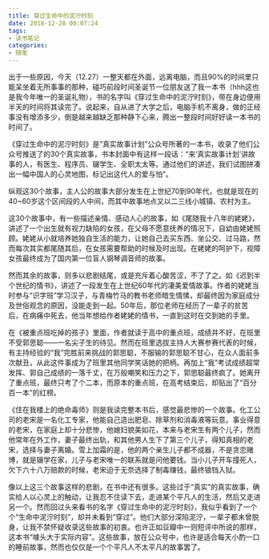 ```yaml
---
title: 穿过生命中的泥泞时刻
date: 2018-12-28 00:07:24
tags: 
- 读书笔记
categories:
- 随笔
---
```


​	出于一些原因，今天（12.27）一整天都在外面，远离电脑，而且90%的时间里只能呆坐着无所事事的那种，碰巧前段时间圣诞节一位朋友送了我一本书（hhh这也是我今年唯一的圣诞礼物），书的名字叫《穿过生命中的泥泞时刻》，带在身边便用半天的时间将其读完了。说起来，自从进了大学之后，电脑手机不离身，做的正经事没有增添多少，倒是越来越缺乏那种静下心来，腾出一整段时间好好读一本书的时间了。

​	《穿过生命中的泥泞时刻》是“真实故事计划”公众号所著的一本书，收录了他们公众号推送了的30个真实故事，书本封面中有这样一段话：“来‘真实故事计划’讲故事的人，有医生、程序员、辍学生、全职太太等。通过他们的讲述，我们试图拼凑出一幅中国人的心灵地图，标记出这代人的爱与怕”。

​	纵观这30个故事，主人公的故事大部分发生在上世纪70到90年代，也就是现在的40~60岁这个区间段的人中间，而其中故事地点又以二三线小城镇、农村为主。

​	这30个故事中，有一些描述亲情、感动人心的故事，如《尾随我十八年的姥姥》，讲述了一个出生就有视力缺陷的女孩，在父母不愿意抚养的情况下，自幼由姥姥照顾。姥姥从小就培养她独自生活的能力，让她自己去买东西、坐公交、过马路，然而每次其实都尾随其后，在女孩需要帮助的时候及时出现。在姥姥的呵护下，视障女孩最终成为了国内第一位盲人钢琴调音师的故事。

​	然而其余的故事，则多以悲剧结尾，或是充斥着心酸苦涩，不了了之。如《迟到半个世纪的情书》，讲述了一段发生在上世纪60年代的凄美爱情故事。作者的姥姥当时参与“识字班”学习汉子，与青梅竹马的教书老师暗生情愫，却最终因为家庭成分及世俗观念的原因，没能走到一起。50年后，那位老师在经历了一辈子的贫苦后，在病痛中死去，他当年想给作者姥姥的情书，一直到这时在交到她的手里。

​	在《被重点班吃掉的孩子》里面，作者就读于高中的重点班，成绩并不好，在班里不受郭思聪——一名尖子生的待见。然而在班里选拔主持人大赛参赛代表的时候，有主持经验的“我”完胜前来挑战的郭思聪，不服输的郭思聪不甘心，在众人面前多次献丑，从此这件事成为了班里其他同学笑话她的把柄。再加上“我”考试成绩超常发挥、郭自己成绩的一落千丈，在万般嘲笑和压力之下，郭思聪最终疯了。她离开了重点班，最终只考了个二本，而原本的重点班，在高考结束后，却贴出了“百分百一本”的红榜。

​	《住在我楼上的绝命毒师》则是我读完整本书后，感觉最悲惨的一个故事。化工公司的老宋是一名化工专家，他能自己造出肥皂、除草剂和消毒液等玩意。事业得意的老宋，在家庭上却十分悲惨，他媳妇貌美如花，本来与老宋生有两个儿子，然而他常年在外工作，妻子最终出轨，和其他男人生下了第三个儿子，得知真相的老宋，选择与妻子离婚。雪上加霜的是，他的两个亲生儿子都不成器，不是贪恋赌博，就是辍学在家，儿子与老宋唯一的联系就是问他要钱。当小儿子开车撞死人，欠下六十八万赔款的时候，老宋迫于无奈选择了制毒赚钱，最终锒铛入狱。

​	像以上这三个故事这样的悲剧，在书中还有很多。这些过于“真实”的真实故事，确实给人以心灵上的触动，让我忍不住读下去，走进某个平凡人的生活，然后又走进另一个。然而回过头来看书的名字《穿过生命中的泥泞时刻》，我似乎看到了一个个“生命中泥泞时刻”，却并未看到“穿过”。他们大部分深陷泥泞，一辈子都未曾脱身，让我不禁怀疑收录这些故事的初衷。也许正如豆瓣中一则短评中所说的那样，这本书“噱头大于实际内容”。这些故事，放在公众号中，也许是适合每天小酌一口的睡前故事，然而也仅仅是一个个平凡人不太平凡的故事罢了。